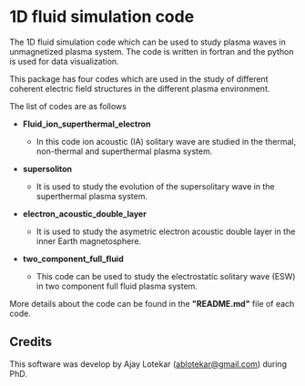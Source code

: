 # 1D fluid simulation code 

The 1D fluid simulation code which can be used to study plasma waves in 
unmagnetized plasma system. The code is written in fortran and the python is
used for data visualization.

This package has four codes which are used in the study of different coherent electric field 
structures in the different plasma environment. 

The list of codes are as follows 
* **Fluid_ion_superthermal_electron**
    - In this code ion acoustic (IA) solitary wave are studied in the
    thermal, non-thermal and superthermal plasma system.
      
* **supersoliton**
     - It is used to study the evolution of the supersolitary wave 
    in the superthermal plasma system.
       
* **electron_acoustic_double_layer**
    - It is used to study the asymetric electron acoustic double layer 
    in the inner Earth magnetosphere.
      
* **two_component_full_fluid**
    - This code can be used to study the electrostatic solitary wave (ESW) in 
    two component full fluid plasma system.
    
  
More details about the code can be found in the **"README.md"** file of each
code.

## Credits
      
This software was develop by Ajay Lotekar ([ablotekar@gmail.com](ablotekar@gmail.com))
during PhD. 
